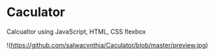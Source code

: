 # Caculator
Calcualtor using JavaScript, HTML, CSS flexbox




!(https://github.com/salwacynthia/Caculator/blob/master/preview.jpg)
